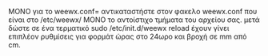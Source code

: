  MONO για το weewx.conf=  αντικαταστήστε στον φακελο weewx.conf που είναι στο /etc/weewx/  ΜΟΝΟ το αντοίστιχο τμήματα του αρχείου σας.
μετά δώστε σε ένα τερματικό  sudo /etc/init.d/weewx reload 
έχουν γίνει επιπλέον ρυθμίσεις για φορμάτ ώρας στο 24ωρο και βροχή σε mm από cm.
